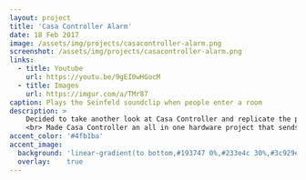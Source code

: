 ```yaml
---
layout: project
title: 'Casa Controller Alarm'
date: 18 Feb 2017
image: /assets/img/projects/casacontroller-alarm.png
screenshot: /assets/img/projects/casacontroller-alarm.png
links:
  - title: Youtube
    url: https://youtu.be/9gEI0wHGocM
  - title: Images
    url: https://imgur.com/a/TMr87
caption: Plays the Seinfeld soundclip when people enter a room
description: >
    Decided to take another look at Casa Controller and replicate the project but with a external speaker.
    <br> Made Casa Controller an all in one hardware project that sends me messages via the Particle to integrate into the android application. However instead of playing the alarm through my phone, it will now play with the external speaker system.
accent_color: '#4fb1ba'
accent_image:
  background: 'linear-gradient(to bottom,#193747 0%,#233e4c 30%,#3c929e 50%,#d5d5d4 70%,#cdccc8 100%)'
  overlay:    true
---
```


